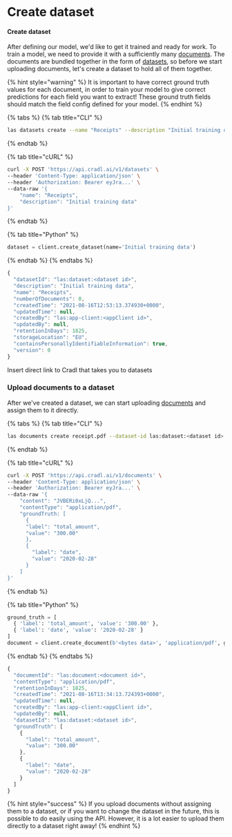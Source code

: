 # Create dataset

#### **Create dataset**

After defining our model, we'd like to get it trained and ready for work. To train a model, we need to provide it with a sufficiently many [documents](../concepts/documents.md). The documents are bundled together in the form of [datasets](../concepts/datasets.md), so before we start uploading documents, let's create a dataset to hold all of them together.

{% hint style="warning" %}
It is important to have correct ground truth values for each document, in order to train your model to give correct predictions for each field you want to extract! These ground truth fields should match the field config defined for your model.
{% endhint %}

{% tabs %}
{% tab title="CLI" %}
```bash
las datasets create --name "Receipts" --description "Initial training data"
```
{% endtab %}

{% tab title="cURL" %}
```bash
curl -X POST 'https://api.cradl.ai/v1/datasets' \
--header 'Content-Type: application/json' \
--header 'Authorization: Bearer eyJra...' \
--data-raw '{
    "name": "Receipts",
    "description": "Initial training data"
}'
```
{% endtab %}

{% tab title="Python" %}
```python
dataset = client.create_dataset(name='Initial training data')
```
{% endtab %}
{% endtabs %}

```javascript
{
  "datasetId": "las:dataset:<dataset id>",
  "description": "Initial training data",
  "name": "Receipts",
  "numberOfDocuments": 0,
  "createdTime": "2021-08-16T12:53:13.374930+0000",
  "updatedTime": null,
  "createdBy": "las:app-client:<appClient id>",
  "updatedBy": null,
  "retentionInDays": 1825,
  "storageLocation": "EU",
  "containsPersonallyIdentifiableInformation": true,
  "version": 0
}
```

Insert direct link to Cradl that takes you to datasets

### Upload documents to a dataset

After we've created a dataset, we can start uploading [documents](../concepts/documents.md) and assign them to it directly.

{% tabs %}
{% tab title="CLI" %}
```bash
las documents create receipt.pdf --dataset-id las:dataset:<dataset id> --ground-truth-fields total_amount=300.00 date=2020-02-28
```
{% endtab %}

{% tab title="cURL" %}
```bash
curl -X POST 'https://api.cradl.ai/v1/documents' \
--header 'Content-Type: application/json' \
--header 'Authorization: Bearer eyJra...' \
--data-raw '{
    "content": "JVBERi0xLjQ...",
    "contentType": "application/pdf",
    "groundTruth: [
      {
      "label": "total_amount",
      "value": "300.00"
      },
      {
        "label": "date",
        "value": "2020-02-28"
      }
    ]
}'
```
{% endtab %}

{% tab title="Python" %}
```python
ground_truth = [
  { 'label': 'total_amount', 'value': '300.00' },
  { 'label': 'date', 'value': '2020-02-28' }
]
document = client.create_document(b'<bytes data>', 'application/pdf', ground_truth=ground_truth)
```
{% endtab %}
{% endtabs %}

```javascript
{
  "documentId": "las:document:<document id>",
  "contentType": "application/pdf",
  "retentionInDays": 1825,
  "createdTime": "2021-08-16T13:34:13.724393+0000",
  "updatedTime": null,
  "createdBy": "las:app-client:<appClient id>",
  "updatedBy": null,
  "datasetId": "las:dataset:<dataset id>",
  "groundTruth": [
    {
      "label": "total_amount",
      "value": "300.00"
    },
    {
      "label": "date",
      "value": "2020-02-28"
    }
  ]
}
```

{% hint style="success" %}
If you upload documents without assigning them to a dataset, or if you want to change the dataset in the future, this is possible to do easily using the API. However, it is a lot easier to upload them directly to a dataset right away!
{% endhint %}

